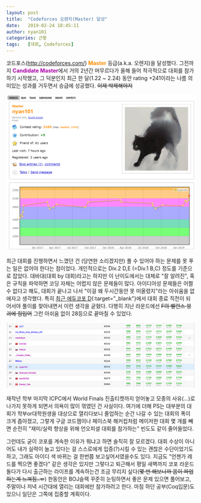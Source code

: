 ```yaml
---
layout: post
title:  "Codeforces 오렌지(Master) 달성"
date:   2019-02-24 18:45:11
author: nyan101
categories: 근황
tags:	[대회, Codeforces]
---
```



코드포스(http://codeforces.com/) <span style="font-weight:bold;color:#FF8C00 !important">Master</span> 등급(a.k.a. 오렌지)을 달성했다. 그전까지 <span style="font-weight:bold;color:#a0a !important">Candidate Master</span>에서 거의 2년간 머무르다가 올해 들어 적극적으로 대회를 참가하기 시작했고, 그 덕분인지 최근 한 달(1.22 ~ 2.24) 동안 rating +241이라는 나름 의미있는 성과를 거두면서 승급에 성공했다. ~~이제 박제해야지~~

![코드포스 프로필](/assets/images/2019/02/CF-my-profile-orange.png)

최근 대회를 진행하면서 느꼈던 건 (당연한 소리겠지만) 풀 수 있어야 하는 문제를 못 푸는 일은 없어야 한다는 점이었다. 개인적으로는 Div.2 D,E (=Div.1 B,C) 정도를 기준으로 잡았다. 대바대(대회 by 대회)라고는 하지만 이 난이도에서는 대체로 "잘 알려진", 혹은 규칙을 파악하면 코딩 자체는 어렵지 않은 문제들이 많다. 아이디어성 문제들은 어쩔 수 없다고 해도, 대회가 끝나고 나서 "이걸 왜 두시간동안 못 떠올렸지"라는 아쉬움을 없애자고 생각했다. 특히 [최근 에듀코포 D](http://codeforces.com/contest/1117/problem/D){:target="_blank"}에서 대회 종료 직전이 되어서야 풀이를 찾아내면서 이런 생각을 굳혔다. 다행히 지난 라운드에선 ~~F의 밸런스 붕괴에 힘입어~~ 그런 아쉬움 없이 28등으로 끝마칠 수 있었다.

![지난 라운드에서의 스코어보드](/assets/images/2019/02/CF-orange-scoreboard.png)

재작년 학부 마지막 ICPC에서 World Finals 진출티켓까지 얻어놓고 모종의 사유(...)로 나가지 못하게 되면서 의욕이 많이 꺾였던 건 사실이다. 여기에 더해 PS는 대부분의 대회가 학부or대학원생을 대상으로 열리다보니 졸업하는 순간 나갈 수 있는 대회의 폭이 크게 좁아졌고, 그렇게 구글 코드잼이나 페이스북 해커컵처럼 메이저한 대회 몇 개를 빼면 순전히 "재미/실력 향상을 위해 언오피셜 대회를 참가하는" 빈도도 같이 줄어들었다.

그런데도 굳이 코포를 계속한 이유가 뭐냐고 하면 솔직히 잘 모르겠다. 대회 수상이 아니어도 내가 실력이 늘고 있다는 걸 스스로에게 입증(?)시킬 수 있는 괜찮은 수단이었기도 하고, 그래도 아이디 색 바뀌는 걸 한번쯤 보고싶어서였을수도 있다. 지금도 "언젠가 레드를 찍으면 좋겠다" 같은 생각은 있지만 그렇다고 퇴근해서 평일 새벽까지 코포 라운드 돌다가 다시 출근하는 라이프를 계속하는건 조금 무리지 싶다(~~몇 번 해보니까 몸이 파업하는게 느껴짐..ㅠ~~) 한동안은 BOJ슬랙 꾸준히 눈팅하면서 좋은 문제 있으면 풀어보고, 주말이나 저녁 시간대에 열리는 대회에만 참가하려고 한다. 마침 하던 공부(Coq입문)도 있으니 일단은 그쪽에 집중할 계획이다.
